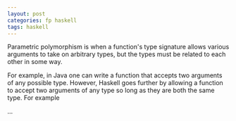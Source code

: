 ```yaml
---
layout: post
categories: fp haskell
tags: haskell
---
```

Parametric polymorphism is when a function's type signature allows various arguments to take on arbitrary types, but the types must be related to each other in some way.

For example, in Java one can write a function that accepts two arguments of any possible type. However, Haskell goes further by allowing a function to accept two arguments of any type so long as they are both the same type. For example

...
